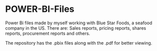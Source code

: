 # POWER-BI-Files

Power Bi files made by myself working with Blue Star Foods, a seafood company in the US. There are: Sales reports, pricing reports, shares reports, procurement reports and others.

The repository has the .pbix files along with the .pdf for better viewing.
